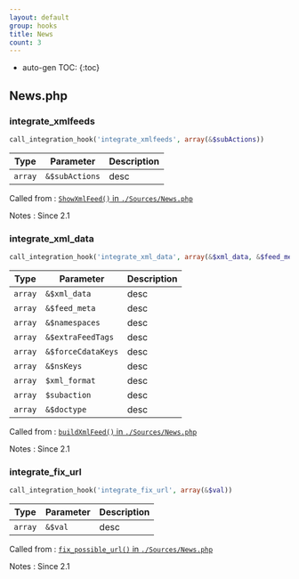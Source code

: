 ```yaml
---
layout: default
group: hooks
title: News
count: 3
---
```

* auto-gen TOC:
{:toc}

## News.php
### integrate_xmlfeeds

```php
call_integration_hook('integrate_xmlfeeds', array(&$subActions))
```

Type|Parameter|Description
---|---|---
`array`|`&$subActions`|desc

Called from
: [`ShowXmlFeed()` in `./Sources/News.php`](../docs/news.html#showxmlfeed)

Notes
: Since 2.1

### integrate_xml_data

```php
call_integration_hook('integrate_xml_data', array(&$xml_data, &$feed_meta, &$namespaces, &$extraFeedTags, &$forceCdataKeys, &$nsKeys, $xml_format, $subaction, &$doctype))
```

Type|Parameter|Description
---|---|---
`array`|`&$xml_data`|desc
`array`|`&$feed_meta`|desc
`array`|`&$namespaces`|desc
`array`|`&$extraFeedTags`|desc
`array`|`&$forceCdataKeys`|desc
`array`|`&$nsKeys`|desc
`array`|`$xml_format`|desc
`array`|`$subaction`|desc
`array`|`&$doctype`|desc

Called from
: [`buildXmlFeed()` in `./Sources/News.php`](../docs/news.html#buildxmlfeed)

Notes
: Since 2.1

### integrate_fix_url

```php
call_integration_hook('integrate_fix_url', array(&$val))
```

Type|Parameter|Description
---|---|---
`array`|`&$val`|desc

Called from
: [`fix_possible_url()` in `./Sources/News.php`](../docs/news.html#fix_possible_url)

Notes
: Since 2.1

